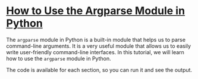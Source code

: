 # [How to Use the Argparse Module in Python](https://www.thepythoncode.com/article/how-to-use-argparse-in-python)
The `argparse` module in Python is a built-in module that helps us to parse command-line arguments. It is a very useful module that allows us to easily write user-friendly command-line interfaces. In this tutorial, we will learn how to use the `argparse` module in Python.

The code is available for each section, so you can run it and see the output.